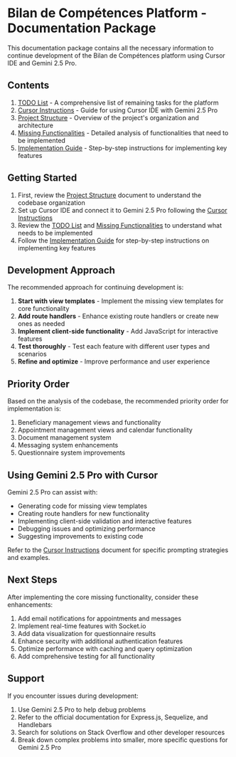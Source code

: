 # Bilan de Compétences Platform - Documentation Package

This documentation package contains all the necessary information to continue development of the Bilan de Compétences platform using Cursor IDE and Gemini 2.5 Pro.

## Contents

1. [TODO List](./TODO.md) - A comprehensive list of remaining tasks for the platform
2. [Cursor Instructions](./CURSOR_INSTRUCTIONS.md) - Guide for using Cursor IDE with Gemini 2.5 Pro
3. [Project Structure](./PROJECT_STRUCTURE.md) - Overview of the project's organization and architecture
4. [Missing Functionalities](./MISSING_FUNCTIONALITIES.md) - Detailed analysis of functionalities that need to be implemented
5. [Implementation Guide](./IMPLEMENTATION_GUIDE.md) - Step-by-step instructions for implementing key features

## Getting Started

1. First, review the [Project Structure](./PROJECT_STRUCTURE.md) document to understand the codebase organization
2. Set up Cursor IDE and connect it to Gemini 2.5 Pro following the [Cursor Instructions](./CURSOR_INSTRUCTIONS.md)
3. Review the [TODO List](./TODO.md) and [Missing Functionalities](./MISSING_FUNCTIONALITIES.md) to understand what needs to be implemented
4. Follow the [Implementation Guide](./IMPLEMENTATION_GUIDE.md) for step-by-step instructions on implementing key features

## Development Approach

The recommended approach for continuing development is:

1. **Start with view templates** - Implement the missing view templates for core functionality
2. **Add route handlers** - Enhance existing route handlers or create new ones as needed
3. **Implement client-side functionality** - Add JavaScript for interactive features
4. **Test thoroughly** - Test each feature with different user types and scenarios
5. **Refine and optimize** - Improve performance and user experience

## Priority Order

Based on the analysis of the codebase, the recommended priority order for implementation is:

1. Beneficiary management views and functionality
2. Appointment management views and calendar functionality
3. Document management system
4. Messaging system enhancements
5. Questionnaire system improvements

## Using Gemini 2.5 Pro with Cursor

Gemini 2.5 Pro can assist with:

- Generating code for missing view templates
- Creating route handlers for new functionality
- Implementing client-side validation and interactive features
- Debugging issues and optimizing performance
- Suggesting improvements to existing code

Refer to the [Cursor Instructions](./CURSOR_INSTRUCTIONS.md) document for specific prompting strategies and examples.

## Next Steps

After implementing the core missing functionality, consider these enhancements:

1. Add email notifications for appointments and messages
2. Implement real-time features with Socket.io
3. Add data visualization for questionnaire results
4. Enhance security with additional authentication features
5. Optimize performance with caching and query optimization
6. Add comprehensive testing for all functionality

## Support

If you encounter issues during development:

1. Use Gemini 2.5 Pro to help debug problems
2. Refer to the official documentation for Express.js, Sequelize, and Handlebars
3. Search for solutions on Stack Overflow and other developer resources
4. Break down complex problems into smaller, more specific questions for Gemini 2.5 Pro
